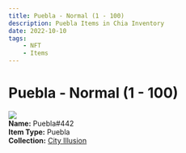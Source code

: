 ```yaml
---
title: Puebla - Normal (1 - 100)
description: Puebla Items in Chia Inventory
date: 2022-10-10
tags:
    - NFT
    - Items
---
```


# Puebla - Normal (1 - 100)
<div class="item_thumbnail">
<img loading="lazy" src="https://aym2immyltl3rflhibwt7myykb42pv5yqislsfiohym53u4p.arweave.net/Bh-mkMZhc17iVZ0BtP7MYUHmn17iCJLkVDj4Z3-dOP4"><br/>
<div><strong>Name:</strong> Puebla#442</div>
<div><strong>Item Type:</strong> Puebla</div>
<div><strong>Collection:</strong> <a href="https://www.spacescan.io/xch/nft/collection/col1lend2dcn558km4wcwta4xnkfv3xpcmlp9kyt0m909emvfxechlyqdl5ndg">City Illusion</a></div>
</div>

